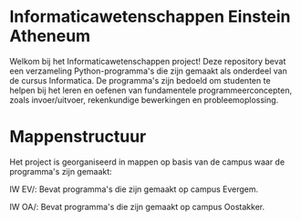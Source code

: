 # Informaticawetenschappen Einstein Atheneum
Welkom bij het Informaticawetenschappen project! Deze repository bevat een verzameling Python-programma's die zijn gemaakt als onderdeel van de cursus Informatica. De programma's zijn bedoeld om studenten te helpen bij het leren en oefenen van fundamentele programmeerconcepten, zoals invoer/uitvoer, rekenkundige bewerkingen en probleemoplossing.

# Mappenstructuur
Het project is georganiseerd in mappen op basis van de campus waar de programma's zijn gemaakt:

IW EV/: Bevat programma's die zijn gemaakt op campus Evergem.

IW OA/: Bevat programma's die zijn gemaakt op campus Oostakker.
